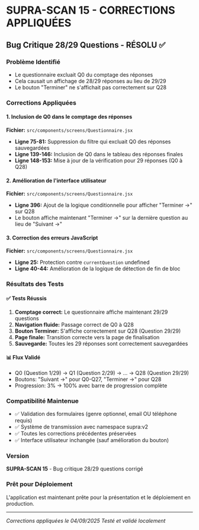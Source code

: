# SUPRA-SCAN 15 - CORRECTIONS APPLIQUÉES

## Bug Critique 28/29 Questions - RÉSOLU ✅

### Problème Identifié
- Le questionnaire excluait Q0 du comptage des réponses
- Cela causait un affichage de 28/29 réponses au lieu de 29/29
- Le bouton "Terminer" ne s'affichait pas correctement sur Q28

### Corrections Appliquées

#### 1. Inclusion de Q0 dans le comptage des réponses
**Fichier:** `src/components/screens/Questionnaire.jsx`
- **Ligne 75-81:** Suppression du filtre qui excluait Q0 des réponses sauvegardées
- **Ligne 139-146:** Inclusion de Q0 dans le tableau des réponses finales
- **Ligne 148-153:** Mise à jour de la vérification pour 29 réponses (Q0 à Q28)

#### 2. Amélioration de l'interface utilisateur
**Fichier:** `src/components/screens/Questionnaire.jsx`
- **Ligne 396:** Ajout de la logique conditionnelle pour afficher "Terminer →" sur Q28
- Le bouton affiche maintenant "Terminer →" sur la dernière question au lieu de "Suivant →"

#### 3. Correction des erreurs JavaScript
**Fichier:** `src/components/screens/Questionnaire.jsx`
- **Ligne 25:** Protection contre `currentQuestion` undefined
- **Ligne 40-44:** Amélioration de la logique de détection de fin de bloc

### Résultats des Tests

#### ✅ Tests Réussis
1. **Comptage correct:** Le questionnaire affiche maintenant 29/29 questions
2. **Navigation fluide:** Passage correct de Q0 à Q28
3. **Bouton Terminer:** S'affiche correctement sur Q28 (Question 29/29)
4. **Page finale:** Transition correcte vers la page de finalisation
5. **Sauvegarde:** Toutes les 29 réponses sont correctement sauvegardées

#### 📊 Flux Validé
- Q0 (Question 1/29) → Q1 (Question 2/29) → ... → Q28 (Question 29/29)
- Boutons: "Suivant →" pour Q0-Q27, "Terminer →" pour Q28
- Progression: 3% → 100% avec barre de progression complète

### Compatibilité Maintenue
- ✅ Validation des formulaires (genre optionnel, email OU téléphone requis)
- ✅ Système de transmission avec namespace supra:v2
- ✅ Toutes les corrections précédentes préservées
- ✅ Interface utilisateur inchangée (sauf amélioration du bouton)

### Version
**SUPRA-SCAN 15** - Bug critique 28/29 questions corrigé

### Prêt pour Déploiement
L'application est maintenant prête pour la présentation et le déploiement en production.

---
*Corrections appliquées le 04/09/2025*
*Testé et validé localement*

